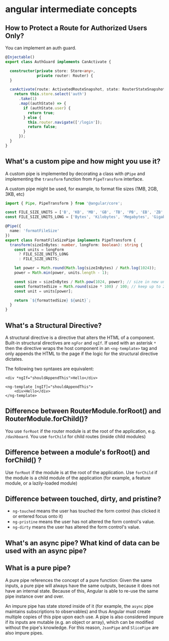 # angular intermediate concepts

## How to Protect a Route for Authorized Users Only?

You can implement an auth guard.

```typescript
@Injectable()
export class AuthGuard implements CanActivate {

  constructor(private store: Store<any>,
              private router: Router) {
  }

  canActivate(route: ActivatedRouteSnapshot, state: RouterStateSnapshot) {
    return this.store.select('auth')
      .take(1)
      .map((authState) => {
        if (authState.user) {
          return true;
        } else {
          this.router.navigate(['/login']);
          return false;
        }
      });
  }
}
```

## What's a custom pipe and how might you use it?

A custom pipe is implemented by decorating a class with `@Pipe` and implementing the `transform` function from `PipeTransform` interface.

A custom pipe might be used, for example, to format file sizes (1MB, 2GB, 3KB, etc)
 
```typescript
import { Pipe, PipeTransform } from '@angular/core';

const FILE_SIZE_UNITS = ['B', 'KB', 'MB', 'GB', 'TB', 'PB', 'EB', 'ZB', 'YB'];
const FILE_SIZE_UNITS_LONG = ['Bytes', 'Kilobytes', 'Megabytes', 'Gigabytes', 'Pettabytes', 'Exabytes', 'Zettabytes', 'Yottabytes'];

@Pipe({
  name: 'formatFileSize'
})
export class FormatFileSizePipe implements PipeTransform {
  transform(sizeInBytes: number, longForm: boolean): string {
    const units = longForm
      ? FILE_SIZE_UNITS_LONG
      : FILE_SIZE_UNITS;

    let power = Math.round(Math.log(sizeInBytes) / Math.log(1024));
    power = Math.min(power, units.length - 1);

    const size = sizeInBytes / Math.pow(1024, power); // size in new units
    const formattedSize = Math.round(size * 100) / 100; // keep up to 2 decimals
    const unit = units[power];

    return `${formattedSize} ${unit}`;
  }
}
```

## What's a Structural Directive?

A structural directive is a directive that alters the HTML of a component. Built-in structural directives are `ngFor` and `ngIf`. If used with an asterisk `*` then the directive wraps the host component in an `<ng-template>` tag and only appends the HTML to the page if the logic for the structural directive dictates.

The following two syntaxes are equivalent:

```angular2html
<div *ngIf="shouldAppendThis">Hello</div>
```

```angular2html
<ng-template [ngIf]="shouldAppendThis">
    <div>Hello</div>
</ng-template>
```

## Difference between RouterModule.forRoot() and RouterModule.forChild()?

You use `forRoot` if the router module is at the root of the application, e.g. `/dashboard`. You use `forChild` for child routes (inside child modules)

## Difference between a module's forRoot() and forChild() ?

Use `forRoot` if the module is at the root of the application. Use `forChild` if the module is a child module of the application (for example, a feature module, or a lazily-loaded module)

## Difference between touched, dirty, and pristine?

- `ng-touched` means the user has touched the form control (has clicked it or entered focus onto it)
- `ng-pristine` means the user has not altered the form control's value.
- `ng-dirty` means the user has altered the form control's value.

## What's an async pipe? What kind of data can be used with an async pipe?

## What is a pure pipe?

A pure pipe references the concept of a pure function: Given the same inputs, a pure pipe will always have the same outputs, because it does not have an internal state. Because of this, Angular is able to re-use the same pipe instance over and over.

An impure pipe has state stored inside of it (for example, the `async` pipe maintains subscriptions to observables) and thus Angular must create multiple copies of this pipe upon each use. A pipe is also considered impure if its inputs are mutable (e.g. an object or array), which can be modified without the pipe's knowledge. For this reason, `JsonPipe` and `SlicePipe` are also impure pipes.